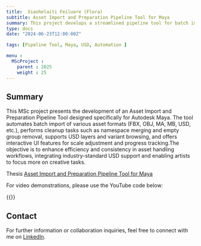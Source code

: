 ```yaml
---
title:  Xiaohelaiti Feiluore (Flora)
subtitle: Asset Import and Preparation Pipeline Tool for Maya 
summary: This project develops a streamlined pipeline tool for batch importing, cleaning up, and managing 3D assets in Autodesk Maya, supporting USD workflows and automation to improve artists' productivity. 
type: docs 
date: "2024-06-23T12:00:00Z" 

tags: [Pipeline Tool, Maya, USD, Automation ] 

menu :
  MScProject :
    parent : 2025
    weight : 25
---
```


## Summary

This MSc project presents the development of an Asset Import and Preparation Pipeline Tool designed specifically for Autodesk Maya. The tool automates batch import of various asset formats (FBX, OBJ, MA, MB, USD, etc.), performs cleanup tasks such as namespace merging and empty group removal, supports USD layers and variant browsing, and offers interactive UI features for scale adjustment and progress tracking.The objective is to enhance efficiency and consistency in asset handling workflows, integrating industry-standard USD support and enabling artists to focus more on creative tasks.

Thesis [Asset Import and Preparation Pipeline Tool for Maya ](MScProject_Thesis.pdf`)

For video demonstrations, please use the YouTube code below:

{{<youtube >}}

## Contact

For further information or collaboration inquiries, feel free to connect with me on [LinkedIn](https://www.linkedin.com/in/flora9822).
